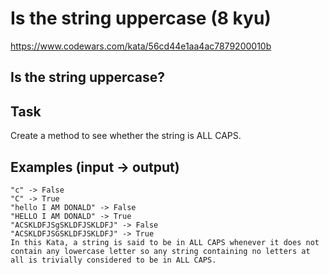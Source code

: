 # Is the string uppercase (8 kyu)

https://www.codewars.com/kata/56cd44e1aa4ac7879200010b

## Is the string uppercase?

## Task

Create a method to see whether the string is ALL CAPS.

## Examples (input -> output)

```
"c" -> False
"C" -> True
"hello I AM DONALD" -> False
"HELLO I AM DONALD" -> True
"ACSKLDFJSgSKLDFJSKLDFJ" -> False
"ACSKLDFJSGSKLDFJSKLDFJ" -> True
In this Kata, a string is said to be in ALL CAPS whenever it does not contain any lowercase letter so any string containing no letters at all is trivially considered to be in ALL CAPS.
```
